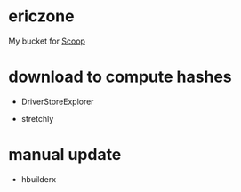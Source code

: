 # ericzone

My bucket for [Scoop](https://scoop.sh/)

# download to compute hashes

* DriverStoreExplorer

* stretchly

# manual update

* hbuilderx

